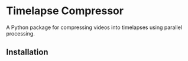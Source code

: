 # Timelapse Compressor

A Python package for compressing videos into timelapses using parallel processing.

## Installation
